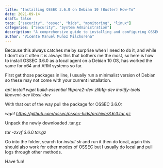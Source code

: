 ```yaml
---
title: "Installing OSSEC 3.6.0 on Debian 10 (Buster) How-To"
date: 2021-09-14
draft: false
tags: ["security", "ossec", "hids", "monitoring", "linux"]
categories: ["Security", "System Administration"]
description: "A comprehensive guide to installing and configuring OSSEC HIDS 3.6.0 for host-based intrusion detection"
author: "Vicente Manuel Muñoz Milchorena"
---
```


Because this always catches me by surprise when I need to do it, and while I
don't do it often it is always this that bothers me the most, so here is how
to install OSSEC 3.6.0 as a local agent on a Debian 10 OS, has worked the same
for x64 and ARM systems so far.

First get those packages in line, I usually run a minimalist version of Debian
so these may not come with your current installation.

*apt install wget build-essential libpcre2-dev zlib1g-dev inotify-tools libevent-dev libssl-dev*

With that out of the way pull the package for OSSEC 3.6.0:

*wget https://github.com/ossec/ossec-hids/archive/3.6.0.tar.gz*

Unpack the newly downloaded .tar.gz

*tar -zxvf 3.6.0.tar.gz*

Go into the folder, search for *install.sh* and run it then do local, again
this should also work for other modes of OSSEC but I usually do local and pull
logs through other methods.

Have fun!

